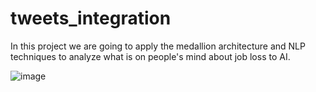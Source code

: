 # tweets_integration


In this project we are going to apply the medallion architecture and NLP techniques to analyze what is on people's mind about job loss to AI. 

![image](https://github.com/user-attachments/assets/4faf6784-4716-4f63-8d8a-8e8b13493d34)

